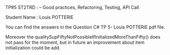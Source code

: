 TP#5 ST2TRD : – Good practices, Refactoring, Testing, API Call

Student Name : Louis POTTERIE

You can find the answers in the Question C# TP 5- Louis POTTERIE pdf file. 


Moreover the qualitySupFiftyNotPossibleIfInitializedMoreThanFifty() does not pass for the moment, but in future an improvement about item initialization could be add. 
